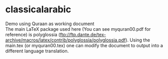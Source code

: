# classicalarabic
Demo using Quraan as working document<br/>
The main LaTeX package used here (You can see myquran00.pdf for reference) is polyglossia (ftp://ftp.dante.de/tex-archive/macros/latex/contrib/polyglossia/polyglossia.pdf). Using the main.tex (or myquran00.tex) one can modify the document to output into a different language translation.  
